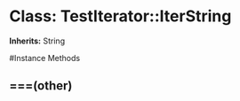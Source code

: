# Class: TestIterator::IterString
**Inherits:** String
    




#Instance Methods
## ===(other) [](#method-i-===)

